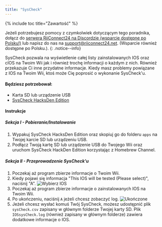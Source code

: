 ```yaml
---
title: "SysCheck"
---
```


{% include toc title="Zawartość" %}

Jeżeli potrzebujesz pomocy z czymkolwiek dotyczącym tego poradnika, dołącz do [serwera RiiConnect24 na Discordzie (wsparcie dostępne po Polsku!)](https://discord.gg/b4Y7jfD) lub napisz do nas na [support@riiconnect24.net](mailto:support@riiconnect24.net). (Wsparcie również dostępne po Polsku.).
{: .notice--info}

SysCheck pozwala na wyświetlenie całej listy zainstalowanych IOS oraz cIOS na Twoim Wii jak i również trochę informacji o każdym z nich. Również przekazuje Ci inne przydatne informacje. Kiedy masz problemy powiązane z IOS na Twoim Wii, ktoś może Cię poprosić o wykonanie SysCheck'u.

#### Będziesz potrzebował:

* Karta SD lub urządzenie USB
* [SysCheck HacksDen Edition](http://www.hacksden.com/downloads.php?do=file&id=149)

#### Instrukcje
##### Sekcja I - Pobieranie/Instalowanie

1. Wypakuj SysCheck HacksDen Edition oraz skopiuj go do folderu `apps` na Twojej karcie SD lub urządzeniu USB.
2. Podłącz Twoją kartę SD lub urządzenie USB do Twojego Wii oraz uruchom SysCheck HackDen Edition korzystając z Homebrew Channel.

##### Sekcja II - Przeprowadzenie SysCheck'u

1. Poczekaj aż program zbierze informacje o Twoim Wii.
2. Kiedy pojawi się informacja "This IOS will be tested (Please select)", naciśnij "A". ![Wybierz IOS](/images/SysCheck/1.png)
3. Poczekaj aż program zbierze informacje o zainstalowanych IOS na Twoim Wii.
4. Po ukończeniu, naciśnij `A` jeżeli chcesz zobaczyć log. ![Ukończone](/images/SysCheck/2.png)
5. Jeżeli chcesz wysłać komuś Twój SysCheck, możesz udostępnić plik `sysCheck.csv` zapisany w głównym folderze Twojej karty SD. Plik `IOSsysCheck.log` (również zapisany w głównym folderze) zawiera dodatkowe informacje o IOS.
